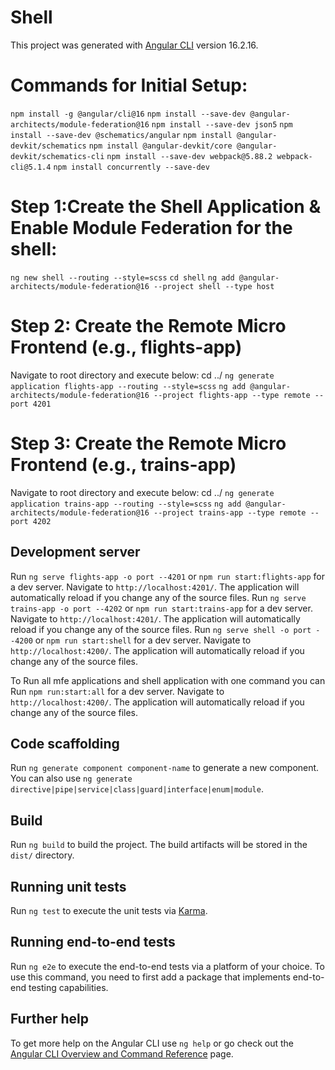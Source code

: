 # Shell

This project was generated with [Angular CLI](https://github.com/angular/angular-cli) version 16.2.16.

# Commands for Initial Setup:

`npm install -g @angular/cli@16`
`npm install --save-dev @angular-architects/module-federation@16`
`npm install --save-dev json5`
`npm install --save-dev @schematics/angular`
`npm install @angular-devkit/schematics`
`npm install @angular-devkit/core @angular-devkit/schematics-cli`
`npm install --save-dev webpack@5.88.2 webpack-cli@5.1.4`
`npm install concurrently --save-dev`

# Step 1:Create the Shell Application & Enable Module Federation for the shell:

`ng new shell --routing --style=scss`
`cd shell`
`ng add @angular-architects/module-federation@16 --project shell --type host`

# Step 2: Create the Remote Micro Frontend (e.g., flights-app)

Navigate to root directory and execute below: cd ../
`ng generate application flights-app --routing --style=scss`
`ng add @angular-architects/module-federation@16 --project flights-app --type remote --port 4201`

# Step 3: Create the Remote Micro Frontend (e.g., trains-app)

Navigate to root directory and execute below: cd ../
`ng generate application trains-app --routing --style=scss`
`ng add @angular-architects/module-federation@16 --project trains-app --type remote --port 4202`


## Development server
Run `ng serve flights-app -o port --4201` or `npm run start:flights-app` for a dev server. Navigate to `http://localhost:4201/`. The application will automatically reload if you change any of the source files.
Run `ng serve trains-app -o port --4202` or `npm run start:trains-app` for a dev server. Navigate to `http://localhost:4201/`. The application will automatically reload if you change any of the source files.
Run `ng serve shell -o port --4200` or `npm run start:shell` for a dev server. Navigate to `http://localhost:4200/`. The application will automatically reload if you change any of the source files.

To Run all mfe applications and shell application with one command you can Run  `npm run:start:all` for a dev server. Navigate to `http://localhost:4200/`. The application will automatically reload if you change any of the source files.

## Code scaffolding

Run `ng generate component component-name` to generate a new component. You can also use `ng generate directive|pipe|service|class|guard|interface|enum|module`.

## Build

Run `ng build` to build the project. The build artifacts will be stored in the `dist/` directory.

## Running unit tests

Run `ng test` to execute the unit tests via [Karma](https://karma-runner.github.io).

## Running end-to-end tests

Run `ng e2e` to execute the end-to-end tests via a platform of your choice. To use this command, you need to first add a package that implements end-to-end testing capabilities.

## Further help

To get more help on the Angular CLI use `ng help` or go check out the [Angular CLI Overview and Command Reference](https://angular.io/cli) page.
